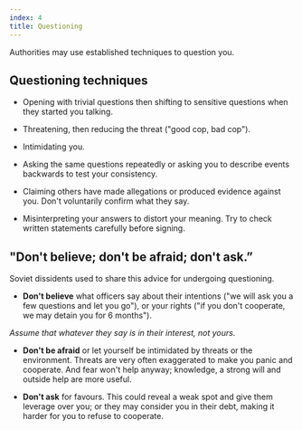```yaml
---
index: 4
title: Questioning
---
```

Authorities may use established techniques to question you.

## Questioning techniques

*   Opening with trivial questions then shifting to sensitive questions when they started you talking.

*   Threatening, then reducing the threat ("good cop, bad cop").

*   Intimidating you.

*   Asking the same questions repeatedly or asking you to describe events backwards to test your consistency. 

*   Claiming others have made allegations or produced evidence against you. Don't voluntarily confirm what they say.

*   Misinterpreting your answers to distort your meaning. Try to check written statements carefully before signing. 

## "Don't believe; don't be afraid; don't ask.” 

Soviet dissidents used to share this advice for undergoing questioning.   

* **Don't believe** what officers say about their intentions ("we will ask you a few questions and let you go"), or your rights ("if you don't cooperate, we may detain you for 6 months"). 

*Assume that whatever they say is in their interest, not yours.*

* **Don't be afraid** or let yourself be intimidated by threats or the environment. Threats are very often exaggerated to make you panic and cooperate. And fear won't help anyway; knowledge, a strong will and outside help are more useful.

* **Don't ask** for favours. This could reveal a weak spot and give them leverage over you; or they may consider you in their debt, making it harder for you to refuse to cooperate.
